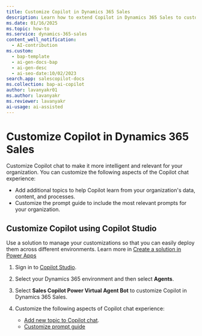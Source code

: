```yaml
---
title: Customize Copilot in Dynamics 365 Sales
description: Learn how to extend Copilot in Dynamics 365 Sales to customize the welcome message, add prompts, and the prompt guide.
ms.date: 01/16/2025
ms.topic: how-to
ms.service: dynamics-365-sales
content_well_notification:
  - AI-contribution
ms.custom:
  - bap-template
  - ai-gen-docs-bap
  - ai-gen-desc
  - ai-seo-date:10/02/2023
search.app: salescopilot-docs
ms.collection: bap-ai-copilot
author: lavanyakr01
ms.author: lavanyakr
ms.reviewer: lavanyakr
ai-usage: ai-assisted
---
```


# Customize Copilot in Dynamics 365 Sales

Customize Copilot chat to make it more intelligent and relevant for your organization. You can customize the following aspects of the Copilot chat experience:

- Add additional topics to help Copilot learn from your organization's data, content, and processes.
- Customize the prompt guide to include the most relevant prompts for your organization.

## Customize Copilot using Copilot Studio

Use a solution to manage your customizations so that you can easily deploy them across different environments. Learn more in [Create a solution in Power Apps](/power-apps/maker/data-platform/create-solution)

1. Sign in to [Copilot Studio](https://copilotstudio.microsoft.com/).
1. Select your Dynamics 365 environment and then select **Agents**.
1. Select **Sales Copilot Power Virtual Agent Bot** to customize Copilot in Dynamics 365 Sales.
1. Customize the following aspects of Copilot chat experience:

    - [Add new topic to Copilot chat](/power-apps/maker/model-driven-apps/customize-copilot-chat#add-new-topic-to-copilot-chat).
    - [Customize prompt guide](/power-apps/maker/model-driven-apps/customize-copilot-chat#prompt-guide-customizations)
